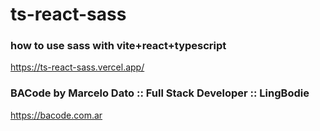 # ts-react-sass
### how to use sass with vite+react+typescript
https://ts-react-sass.vercel.app/

### BACode by Marcelo Dato :: Full Stack Developer :: LingBodie
https://bacode.com.ar
